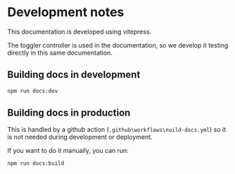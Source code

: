 # Development notes

This documentation is developed using vitepress.

The toggler controller is used in the documentation, so we develop it testing directly in this same documentation.

## Building docs in development

```bash
npm run docs:dev
```

## Building docs in production

This is handled by a github action (`.github\workflows\nuild-docs.yml`) so it is not needed during development or deployment.

If you want to do it manually, you can run:

```bash
npm run docs:build
```